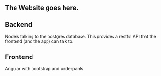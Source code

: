 ## The Website goes here. 

## Backend

Nodejs talking to the postgres database. This provides a restful API that the frontend (and the app) can talk to.

## Frontend 

Angular with bootstrap and underpants

